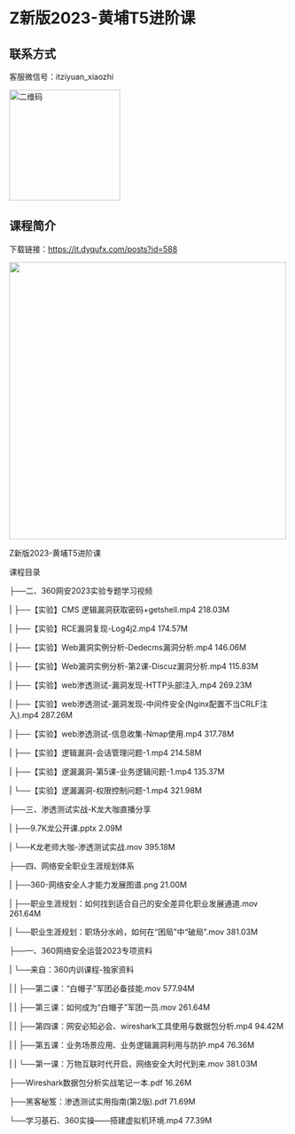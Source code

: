 # Z新版2023-黄埔T5进阶课

## 联系方式

客服微信号：itziyuan_xiaozhi

<img src="https://ziyuanyun.oss-cn-guangzhou.aliyuncs.com/common/20240614073449/666b82192834a.jpg" width="200" height="200" alt="二维码">

## 课程简介

下载链接：https://it.dyqufx.com/posts?id=588

<img src="https://ziyuanyun.oss-cn-guangzhou.aliyuncs.com/yun/20240515152114/6644626af2d44.jpg" width="500" alt="">

  Z新版2023-黄埔T5进阶课



 课程目录

 ├──二、360网安2023实验专题学习视频

 | ├──【实验】CMS 逻辑漏洞获取密码+getshell.mp4 218.03M

 | ├──【实验】RCE漏洞复现-Log4j2.mp4 174.57M

 | ├──【实验】Web漏洞实例分析-Dedecms漏洞分析.mp4 146.06M

 | ├──【实验】Web漏洞实例分析-第2课-Discuz漏洞分析.mp4 115.83M

 | ├──【实验】web渗透测试-漏洞发现-HTTP头部注入.mp4 269.23M

 | ├──【实验】web渗透测试-漏洞发现-中间件安全(Nginx配置不当CRLF注入).mp4 287.26M

 | ├──【实验】web渗透测试-信息收集-Nmap使用.mp4 317.78M

 | ├──【实验】逻辑漏洞-会话管理问题-1.mp4 214.58M

 | ├──【实验】逻漏漏洞-第5课-业务逻辑问题-1.mp4 135.37M

 | └──【实验】逻漏漏洞-权限控制问题-1.mp4 321.98M

 ├──三、渗透测试实战-K龙大咖直播分享

 | ├──9.7K龙公开课.pptx 2.09M

 | └──K龙老师大咖-渗透测试实战.mov 395.18M

 ├──四、网络安全职业生涯规划体系

 | ├──360-网络安全人才能力发展图谱.png 21.00M

 | ├──职业生涯规划：如何找到适合自己的安全差异化职业发展通道.mov 261.64M

 | └──职业生涯规划：职场分水岭，如何在“困局”中“破局”.mov 381.03M

 ├──一、360网络安全运营2023专项资料

 | └──来自：360内训课程-独家资料

 | | ├──第二课：“白帽子”军团必备技能.mov 577.94M

 | | ├──第三课：如何成为“白帽子”军团一员.mov 261.64M

 | | ├──第四课：网安必知必会、wireshark工具使用与数据包分析.mp4 94.42M

 | | ├──第五课：业务场景应用、业务逻辑漏洞利用与防护.mp4 76.36M

 | | └──第一课：万物互联时代开启，网络安全大时代到来.mov 381.03M

 ├──Wireshark数据包分析实战笔记一本.pdf 16.26M

 ├──黑客秘笈：渗透测试实用指南(第2版).pdf 71.69M

 └──学习基石、360实操——搭建虚拟机环境.mp4 77.39M

  